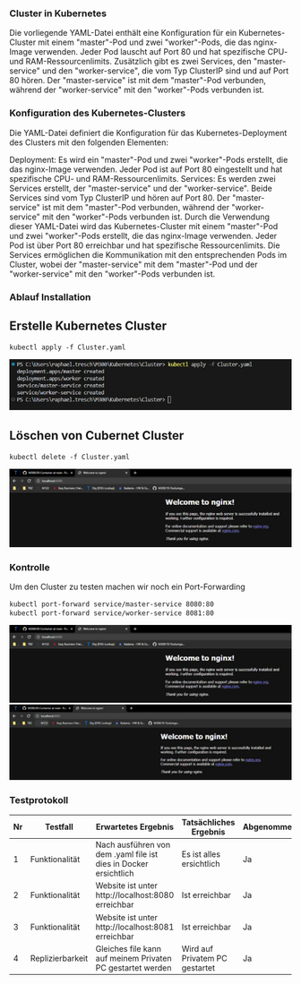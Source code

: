 ### Cluster in Kubernetes

Die vorliegende YAML-Datei enthält eine Konfiguration für ein Kubernetes-Cluster mit einem "master"-Pod und zwei "worker"-Pods, die das nginx-Image verwenden. Jeder Pod lauscht auf Port 80 und hat spezifische CPU- und RAM-Ressourcenlimits. Zusätzlich gibt es zwei Services, den "master-service" und den "worker-service", die vom Typ ClusterIP sind und auf Port 80 hören. Der "master-service" ist mit dem "master"-Pod verbunden, während der "worker-service" mit den "worker"-Pods verbunden ist.

### Konfiguration des Kubernetes-Clusters
Die YAML-Datei definiert die Konfiguration für das Kubernetes-Deployment des Clusters mit den folgenden Elementen:

Deployment: Es wird ein "master"-Pod und zwei "worker"-Pods erstellt, die das nginx-Image verwenden. Jeder Pod ist auf Port 80 eingestellt und hat spezifische CPU- und RAM-Ressourcenlimits.
Services: Es werden zwei Services erstellt, der "master-service" und der "worker-service". Beide Services sind vom Typ ClusterIP und hören auf Port 80. Der "master-service" ist mit dem "master"-Pod verbunden, während der "worker-service" mit den "worker"-Pods verbunden ist.
Durch die Verwendung dieser YAML-Datei wird das Kubernetes-Cluster mit einem "master"-Pod und zwei "worker"-Pods erstellt, die das nginx-Image verwenden. Jeder Pod ist über Port 80 erreichbar und hat spezifische Ressourcenlimits. Die Services ermöglichen die Kommunikation mit den entsprechenden Pods im Cluster, wobei der "master-service" mit dem "master"-Pod und der "worker-service" mit den "worker"-Pods verbunden ist.

### Ablauf Installation
## Erstelle Kubernetes Cluster

```Script
kubectl apply -f Cluster.yaml
```
![](Screenshots/cluster1.jpg)
## Löschen von Cubernet Cluster

```Script
kubectl delete -f Cluster.yaml
```
![](Screenshots/cluster2.jpg)

### Kontrolle

Um den Cluster zu testen machen wir noch ein Port-Forwarding
```Script
kubectl port-forward service/master-service 8080:80  
kubectl port-forward service/worker-service 8081:80   
```
![](Screenshots/cluster2.jpg)
![](Screenshots/cluster3.jpg)

### Testprotokoll
| Nr | Testfall | Erwartetes Ergebnis | Tatsächliches Ergebnis | Abgenommen? |
| -------- | -------- | -------- | -------- | -------- |
| 1 | Funktionalität | Nach ausführen von dem .yaml file ist dies in Docker ersichtlich | Es ist alles ersichtlich  | Ja |
| 2 | Funktionalität | Website ist unter http://localhost:8080 erreichbar | Ist erreichbar | Ja |
| 3 | Funktionalität | Website ist unter http://localhost:8081 erreichbar  | Ist erreichbar | Ja |
| 4 | Replizierbarkeit | Gleiches file kann auf meinem Privaten PC gestartet werden | Wird auf Privatem PC gestartet | Ja |